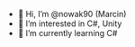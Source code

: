 - 👋 Hi, I’m @nowak90 (Marcin)
- 👀 I’m interested in C#, Unity
- 🌱 I’m currently learning C#

<!---
nowak90/nowak90 is a ✨ special ✨ repository because its `README.md` (this file) appears on your GitHub profile.
You can click the Preview link to take a look at your changes.
--->
